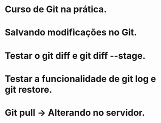 # Curso de Git na prática.

# Salvando modificações no Git.

# Testar o git diff e git diff --stage.

# Testar a funcionalidade de git log e git restore.

# Git pull -> Alterando no servidor.